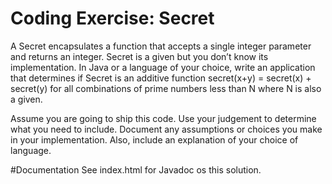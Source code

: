 # Coding Exercise: Secret
A Secret encapsulates a function that accepts a single integer parameter and returns an integer. Secret is a given but you don’t know its implementation. In Java or a language of your choice, write an application that determines if Secret is an additive function secret(x+y) = secret(x) + secret(y) for all combinations of prime numbers less than N where N is also a given.

Assume you are going to ship this code. Use your judgement to determine what you need to include. Document any assumptions or choices you make in your implementation. Also, include an explanation of your choice of language.

#Documentation
See index.html for Javadoc os this solution.
